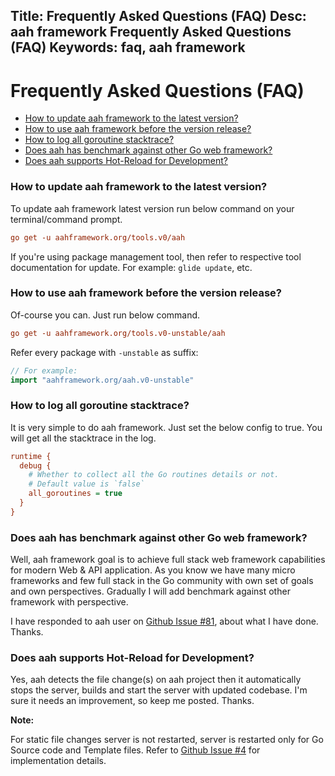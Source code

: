 Title: Frequently Asked Questions (FAQ)
Desc: aah framework Frequently Asked Questions (FAQ)
Keywords: faq, aah framework
---
# Frequently Asked Questions (FAQ)

  * [How to update aah framework to the latest version?](#how-to-update-aah-framework-to-the-latest-version)
  * [How to use aah framework before the version release?](#how-to-use-aah-framework-before-the-version-release)
  * [How to log all goroutine stacktrace?](#how-to-log-all-goroutine-stacktrace)
  * [Does aah has benchmark against other Go web framework?](#does-aah-has-benchmark-against-other-go-web-framework)
  * [Does aah supports Hot-Reload for Development?](#does-aah-supports-hot-reload-for-development)


### How to update aah framework to the latest version?

To update aah framework latest version run below command on your terminal/command prompt.
```cfg
go get -u aahframework.org/tools.v0/aah
```
If you're using package management tool, then refer to respective tool documentation for update. For example: `glide update`, etc.


### How to use aah framework before the version release?

Of-course you can. Just run below command.
```cfg
go get -u aahframework.org/tools.v0-unstable/aah
```

Refer every package with `-unstable` as suffix:
```go
// For example:
import "aahframework.org/aah.v0-unstable"
```

### How to log all goroutine stacktrace?

It is very simple to do aah framework. Just set the below config to true. You will get all the stacktrace in the log.
```cfg
runtime {
  debug {
    # Whether to collect all the Go routines details or not.
    # Default value is `false`
    all_goroutines = true
  }
}
```

### Does aah has benchmark against other Go web framework?

Well, aah framework goal is to achieve full stack web framework capabilities for modern Web & API application. As you know we have many micro frameworks and few full stack in the Go community with own set of goals and own perspectives. Gradually I will add benchmark against other framework with perspective.

I have responded to aah user on [Github Issue #81](https://github.com/go-aah/aah/issues/81#issuecomment-315589889), about what I have done. Thanks.

### Does aah supports Hot-Reload for Development?

Yes, aah detects the file change(s) on aah project then it automatically stops the server, builds and start the server with updated codebase. I'm sure it needs an improvement, so keep me posted. Thanks.

<div class="alert alert-info alert-info-blue">
<p><strong>Note:</strong></p>
<p>For static file changes server is not restarted, server is restarted only for Go Source code and Template files. Refer to <a href="https://github.com/go-aah/aah/issues/4">Github Issue #4</a> for implementation details.</p>
</div>
